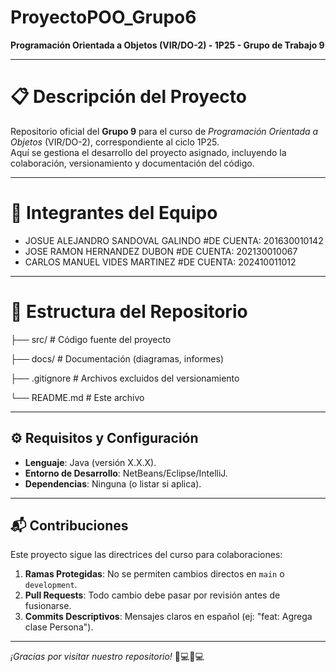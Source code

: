 # ProyectoPOO_Grupo6  
**Programación Orientada a Objetos (VIR/DO-2) - 1P25 - Grupo de Trabajo 9**  

---

# 📋 Descripción del Proyecto  
Repositorio oficial del **Grupo 9** para el curso de *Programación Orientada a Objetos* (VIR/DO-2), correspondiente al ciclo 1P25.  
Aquí se gestiona el desarrollo del proyecto asignado, incluyendo la colaboración, versionamiento y documentación del código.  

---

# 👥 Integrantes del Equipo  
- JOSUE ALEJANDRO SANDOVAL GALINDO   #DE CUENTA: 201630010142
- JOSE RAMON HERNANDEZ DUBON        #DE CUENTA: 202130010067
- CARLOS MANUEL VIDES MARTINEZ    #DE CUENTA: 202410011012

---

# 🚀 Estructura del Repositorio  
├── src/ # Código fuente del proyecto

├── docs/ # Documentación (diagramas, informes)

├── .gitignore # Archivos excluidos del versionamiento

└── README.md # Este archivo

---

## ⚙️ Requisitos y Configuración  
- **Lenguaje**: Java (versión X.X.X).  
- **Entorno de Desarrollo**: NetBeans/Eclipse/IntelliJ.  
- **Dependencias**: Ninguna (o listar si aplica).  

---

## 📬 Contribuciones  
Este proyecto sigue las directrices del curso para colaboraciones:  
1. **Ramas Protegidas**: No se permiten cambios directos en `main` o `development`.  
2. **Pull Requests**: Todo cambio debe pasar por revisión antes de fusionarse.  
3. **Commits Descriptivos**: Mensajes claros en español (ej: "feat: Agrega clase Persona").  

---

*¡Gracias por visitar nuestro repositorio!* 👨💻👩💻  

